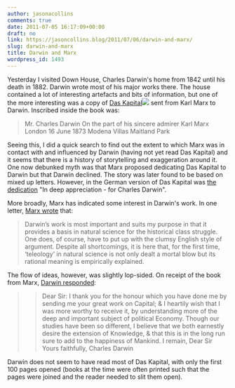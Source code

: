 ```yaml
---
author: jasonacollins
comments: true
date: 2011-07-05 16:17:09+00:00
draft: no
link: https://jasoncollins.blog/2011/07/06/darwin-and-marx/
slug: darwin-and-marx
title: Darwin and Marx
wordpress_id: 1493
---
```


Yesterday I visited Down House, Charles Darwin's home from 1842 until his death in 1882. Darwin wrote most of his major works there. The house contained a lot of interesting artefacts and bits of information, but one of the more interesting was a copy of [Das Kapital](http://www.amazon.com/gp/product/B001I91Q9G/ref=as_li_ss_tl?ie=UTF8&tag=evolvieconom-20&linkCode=as2&camp=217145&creative=399373&creativeASIN=B001I91Q9G)![](https://www.assoc-amazon.com/e/ir?t=&l=as2&o=1&a=B001I91Q9G&camp=217145&creative=399373) sent from Karl Marx to Darwin. Inscribed inside the book was:


<blockquote>Mr. Charles Darwin
On the part of his sincere admirer
Karl Marx
London 16 June 1873
Modena Villas
Maitland Park</blockquote>


Seeing this, I did a quick search to find out the extent to which Marx was in contact with and influenced by Darwin (having not yet read Das Kapital) and it seems that there is a history of storytelling and exaggeration around it. One now debunked myth was that Marx proposed dedicating Das Kapital to Darwin but that Darwin declined. The story was later found to be based on mixed up letters. However, in the German version of Das Kapital was [the dedication](http://en.wikipedia.org/wiki/Influences_on_Karl_Marx) "In deep appreciation - for Charles Darwin".

More broadly, Marx has indicated some interest in Darwin's work. In one letter, [Marx wrote](http://www.marxists.org/archive/marx/works/1861/letters/61_01_16.htm) that:


<blockquote>Darwin’s work is most important and suits my purpose in that it provides a basis in natural science for the historical class struggle. One does, of course, have to put up with the clumsy English style of argument. Despite all shortcomings, it is here that, for the first time, ‘teleology’ in natural science is not only dealt a mortal blow but its rational meaning is empirically explained.</blockquote>


The flow of ideas, however, was slightly lop-sided. On receipt of the book from Marx, [Darwin responded](http://friendsofdarwin.com/articles/2000/marx/):


<blockquote>

> 
> Dear Sir:
I thank you for the honour which you have done me by sending me your great work on Capital; & I heartily wish that I was more worthy to receive it, by understanding more of the deep and important subject of political Economy. Though our studies have been so different, I believe that we both earnestly desire the extension of Knowledge, & that this is in the long run sure to add to the happiness of Mankind.
I remain, Dear Sir
Yours faithfully,
Charles Darwin
> 
> </blockquote>




Darwin does not seem to have read most of Das Kapital, with only the first 100 pages opened (books at the time were often printed such that the pages were joined and the reader needed to slit them open).
